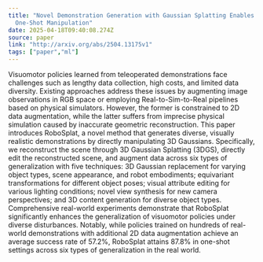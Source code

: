 ```yaml
---
title: "Novel Demonstration Generation with Gaussian Splatting Enables Robust
  One-Shot Manipulation"
date: 2025-04-18T09:40:08.274Z
source: paper
link: "http://arxiv.org/abs/2504.13175v1"
tags: ["paper","ml"]
---
```

Visuomotor policies learned from teleoperated demonstrations face challenges
such as lengthy data collection, high costs, and limited data diversity.
Existing approaches address these issues by augmenting image observations in
RGB space or employing Real-to-Sim-to-Real pipelines based on physical
simulators. However, the former is constrained to 2D data augmentation, while
the latter suffers from imprecise physical simulation caused by inaccurate
geometric reconstruction. This paper introduces RoboSplat, a novel method that
generates diverse, visually realistic demonstrations by directly manipulating
3D Gaussians. Specifically, we reconstruct the scene through 3D Gaussian
Splatting (3DGS), directly edit the reconstructed scene, and augment data
across six types of generalization with five techniques: 3D Gaussian
replacement for varying object types, scene appearance, and robot embodiments;
equivariant transformations for different object poses; visual attribute
editing for various lighting conditions; novel view synthesis for new camera
perspectives; and 3D content generation for diverse object types. Comprehensive
real-world experiments demonstrate that RoboSplat significantly enhances the
generalization of visuomotor policies under diverse disturbances. Notably,
while policies trained on hundreds of real-world demonstrations with additional
2D data augmentation achieve an average success rate of 57.2%, RoboSplat
attains 87.8% in one-shot settings across six types of generalization in the
real world.
